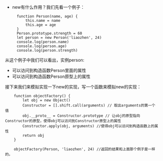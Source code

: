 * new有什么作用？我们先看一个例子：

        function Person(name, age) {
            this.name = name
            this.age = age
        }
        Person.prototype.strength = 60
        let person = new Person('liaozhen', 24)
        console.log(person.name)
        console.log(person.age)
        console.log(person.strength)
        
从这个例子中我们可以看出，实例person:

* 可以访问到构造函数Person里面的属性
* 可以访问到构造函数Person原型上的属性

接下来我们来模拟实现一下new的实现，写一个函数来模拟new的实现：

        function objectFactory() {
            let obj = new Object()
            Constructor = [].shift.call(arguments) // 取出arguments的第一个值
            obj.__proto__ = Constructor.prototype // 让obj的原型指向Constructor的原型，使得obj可以访问到Constructor原型上的属性
            Constructor.apply(obj, arguments) //使得obj可以访问到构造函数上的属性
            return obj
        }
        
        objectFactory(Person, 'liaozhen', 24) //返回的结果和上面那个例子是一样的。
        
        